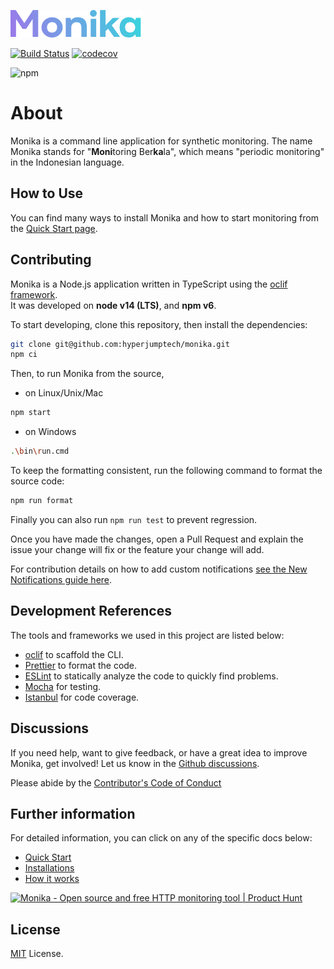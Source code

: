 ![](https://raw.githubusercontent.com/hyperjumptech/monika/main/docs/public/monika.svg)

[![Build Status](https://github.com/hyperjumptech/monika/workflows/Node.js%20CI/badge.svg?event=push&branch=main)](https://github.com/hyperjumptech/monika/actions) [![codecov](https://codecov.io/gh/hyperjumptech/monika/branch/main/graph/badge.svg?token=O3WVT7DP6F)](https://codecov.io/gh/hyperjumptech/monika)

![npm](https://img.shields.io/npm/dt/@hyperjumptech/monika?label=NPM%20Downloads)

# About

Monika is a command line application for synthetic monitoring. The name Monika stands for "**Moni**toring Ber**ka**la", which means "periodic monitoring" in the Indonesian language.

## How to Use

You can find many ways to install Monika and how to start monitoring from the [Quick Start page](https://monika.hyperjump.tech/quick-start).

## Contributing

Monika is a Node.js application written in TypeScript using the [oclif framework](https://oclif.io/).  
It was developed on **node v14 (LTS)**, and **npm v6**.

To start developing, clone this repository, then install the dependencies:

```bash
git clone git@github.com:hyperjumptech/monika.git
npm ci
```

Then, to run Monika from the source,

- on Linux/Unix/Mac

```bash
npm start
```

- on Windows

```bash
.\bin\run.cmd
```

To keep the formatting consistent, run the following command to format the source code:

```bash
npm run format
```

Finally you can also run `npm run test` to prevent regression.

Once you have made the changes, open a Pull Request and explain the issue your change will fix or the feature your change will add.

For contribution details on how to add custom notifications [see the New Notifications guide here](https://monika.hyperjump.tech/guides/new-notifications).

## Development References

The tools and frameworks we used in this project are listed below:

- [oclif](https://oclif.io/) to scaffold the CLI.
- [Prettier](https://prettier.io/) to format the code.
- [ESLint](https://eslint.org/) to statically analyze the code to quickly find problems.
- [Mocha](https://mochajs.org/) for testing.
- [Istanbul](https://istanbul.js.org/) for code coverage.

## Discussions

If you need help, want to give feedback, or have a great idea to improve Monika, get involved! Let us know in the [Github discussions](https://github.com/hyperjumptech/monika/discussions).

Please abide by the [Contributor's Code of Conduct](CODE_OF_CONDUCTS.md)

## Further information

For detailed information, you can click on any of the specific docs below:

- [Quick Start](https://hyperjumptech.github.io/monika/quick-start)
- [Installations](https://monika.hyperjump.tech/quick-start#installation)
- [How it works](https://hyperjumptech.github.io/monika/guides/probes)

<a href="https://www.producthunt.com/posts/monika-2?utm_source=badge-featured&utm_medium=badge&utm_souce=badge-monika&#0045;2" target="_blank"><img src="https://api.producthunt.com/widgets/embed-image/v1/featured.svg?post_id=332404&theme=light" alt="Monika - Open&#0032;source&#0032;and&#0032;free&#0032;HTTP&#0032;monitoring&#0032;tool | Product Hunt" style="width: 250px; height: 54px;" width="250" height="54" /></a>

## License

[MIT](./LICENSE.txt) License.
